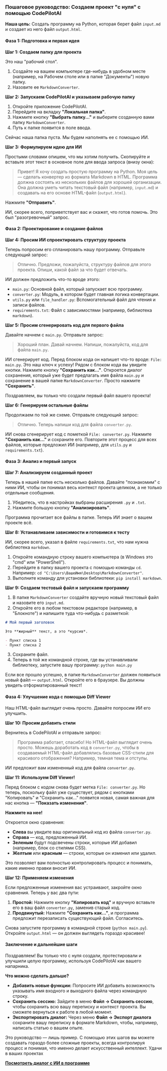 ### Пошаговое руководство: Создаем проект "с нуля" с помощью CodePilotAI

**Наша цель:** Создать программу на Python, которая берет файл `input.md` и создает из него файл `output.html`.

#### Фаза 1: Подготовка и первая идея

**Шаг 1: Создаем папку для проекта**

Это наш "рабочий стол".
1.  Создайте на вашем компьютере где-нибудь в удобном месте (например, на Рабочем столе или в папке "Документы") новую папку.
2.  Назовите ее `MarkdownConverter`.

**Шаг 2: Запускаем CodePilotAI и указываем рабочую папку**

1.  Откройте приложение CodePilotAI.
2.  Перейдите на вкладку **"Локальная папка"**.
3.  Нажмите кнопку **"Выбрать папку..."** и выберите созданную вами папку `MarkdownConverter`.
4.  Путь к папке появится в поле ввода.

Сейчас наша папка пуста. Мы будем наполнять ее с помощью ИИ.

**Шаг 3: Формулируем идею для ИИ**

Простыми словами опишем, что мы хотим получить. Скопируйте и вставьте этот текст в основное поле для ввода запроса (внизу окна):

> Привет! Я хочу создать простую программу на Python. Моя цель — сделать конвертер из формата Markdown в HTML. Программа должна состоять из нескольких файлов для хорошей организации. Она должна уметь читать текстовый файл (например, `input.md`) и создавать на его основе HTML-файл (`output.html`).

Нажмите **"Отправить"**.

ИИ, скорее всего, поприветствует вас и скажет, что готов помочь. Это был "разогревочный" запрос.

#### Фаза 2: Проектирование и создание файлов

**Шаг 4: Просим ИИ спроектировать структуру проекта**

Теперь попросим его спланировать нашу программу. Отправьте следующий запрос:

> Отлично. Предложи, пожалуйста, структуру файлов для этого проекта. Опиши, какой файл за что будет отвечать.

ИИ должен предложить что-то вроде этого:
*   `main.py`: Основной файл, который запускает всю программу.
*   `converter.py`: Модуль, в котором будет главная логика конвертации.
*   `utils.py` или `file_handler.py`: Вспомогательный файл для чтения и записи файлов.
*   `requirements.txt`: Файл с зависимостями (например, библиотека `markdown`).

**Шаг 5: Просим сгенерировать код для первого файла**

Давайте начнем с `main.py`. Отправьте запрос:

> Хороший план. Давай начнем. Напиши, пожалуйста, код для файла `main.py`.

ИИ сгенерирует код. Перед блоком кода он напишет что-то вроде: `File: main.py`. Это наш ключ к успеху!
Рядом с блоком кода вы увидите кнопки. Нажмите кнопку **"Сохранить как..."**. Откроется диалог сохранения, который уже будет предлагать имя файла `main.py` и сохранение в вашей папке `MarkdownConverter`. Просто нажмите **"Сохранить"**.

Поздравляем, вы только что создали первый файл вашего проекта!

**Шаг 6: Генерируем остальные файлы**

Продолжаем по той же схеме. Отправьте следующий запрос:

> Отлично. Теперь напиши код для файла `converter.py`.

ИИ снова сгенерирует код с пометкой `File: converter.py`. Нажмите **"Сохранить как..."** и сохраните его.
Повторите этот процесс для всех файлов, которые предложил ИИ (например, для `utils.py` и `requirements.txt`).

#### Фаза 3: Анализ и первый запуск

**Шаг 7: Анализируем созданный проект**

Теперь в нашей папке есть несколько файлов. Давайте "познакомим" с ними ИИ, чтобы он понимал весь контекст проекта целиком, а не только отдельные сообщения.
1.  Убедитесь, что в настройках выбраны расширения `.py` и `.txt`.
2.  Нажмите большую кнопку **"Анализировать"**.

Программа прочитает все файлы в папке. Теперь ИИ знает о вашем проекте всё.

**Шаг 8: Устанавливаем зависимости и готовимся к тесту**

ИИ, скорее всего, указал в файле `requirements.txt`, что нам нужна библиотека `markdown`.
1.  Откройте командную строку вашего компьютера (в Windows это "cmd" или "PowerShell").
2.  Перейдите в папку вашего проекта с помощью команды `cd`. Например: `cd "C:\Users\ВашеИмя\Desktop\MarkdownConverter"`.
3.  Выполните команду для установки библиотеки: `pip install markdown`.

**Шаг 9: Создаем тестовый файл и запускаем программу**

1.  В папке `MarkdownConverter` создайте вручную новый текстовый файл и назовите его `input.md`.
2.  Откройте его в любом текстовом редакторе (например, в "Блокноте") и напишите туда что-нибудь с разметкой:

```markdown
# Мой первый заголовок

Это **жирный** текст, а это *курсив*.

- Пункт списка 1
- Пункт списка 2
```
3.  Сохраните файл.
4.  Теперь в той же командной строке, где вы устанавливали библиотеку, запустите вашу программу: `python main.py`

Если все прошло успешно, в папке `MarkdownConverter` должен появиться новый файл — `output.html`. Откройте его в браузере. Вы должны увидеть отформатированный текст!

#### Фаза 4: Улучшение кода с помощью Diff Viewer

Наш HTML-файл выглядит очень просто. Давайте попросим ИИ его улучшить.

**Шаг 10: Просим добавить стили**

Вернитесь в CodePilotAI и отправьте запрос:

> Программа работает, спасибо! Но HTML-файл выглядит очень просто. Можешь доработать код в `converter.py`, чтобы в создаваемый HTML-файл добавлялись базовые CSS-стили для красивого отображения? Например, темная тема и отступы.

ИИ предложит вам измененный код для файла `converter.py`.

**Шаг 11: Используем Diff Viewer!**

Перед блоком с кодом снова будет метка `File: converter.py`. Но теперь, поскольку файл уже существует, рядом с кнопками "Копировать" и "Сохранить как..." появится новая, самая важная для нас кнопка — **"Показать изменения"**.

**Нажмите на нее!**

Откроется окно сравнения:
*   **Слева** вы увидите ваш оригинальный код из файла `converter.py`.
*   **Справа** — код, предложенный ИИ.
*   **Зеленым** будут подсвечены строки, которые ИИ добавил (например, блок со стилями CSS).
*   **Желтым** или **красным** — строки, которые он изменил или удалил.

Это позволяет вам полностью контролировать процесс и понимать, какие именно правки вносит ИИ.

**Шаг 12: Применяем изменения**

Если предложенные изменения вас устраивают, закройте окно сравнения. Теперь у вас два пути:
1.  **Простой:** Нажмите кнопку **"Копировать код"** и вручную вставьте его в ваш файл `converter.py`, заменив старый код.
2.  **Продвинутый:** Нажмите **"Сохранить как..."**, и программа предложит перезаписать существующий файл. Согласитесь.

Снова запустите программу в командной строке (`python main.py`). Откройте `output.html` — он должен выглядеть гораздо красивее!

#### Заключение и дальнейшие шаги

Поздравляем! Вы только что с нуля создали, протестировали и улучшили целую программу, используя CodePilotAI как вашего напарника.

**Что можно сделать дальше?**
*   **Добавить новые функции:** Попросите ИИ добавить возможность указывать имя входного и выходного файла через командную строку.
*   **Сохранить сессию:** Зайдите в меню **Файл -> Сохранить сессию**, чтобы сохранить всю вашу переписку и контекст проекта. Вы сможете вернуться к работе в любой момент.
*   **Экспортировать диалог:** Через меню **Файл -> Экспорт диалога** сохраните вашу переписку в формате Markdown, чтобы, например, написать статью о вашем опыте.

Это руководство — лишь пример. С помощью этих шагов вы можете создавать гораздо более сложные проекты, всегда контролируя процесс и понимая, что именно делает искусственный интеллект. Удачи в ваших проектах

**[Посмотреть диалог с ИИ в программе](https://htmlpreview.github.io/?https://gist.githubusercontent.com/kobaltgit/f068c9cf67ff8d12d5c566aa6f6d466a/raw/75130ad563aa9618fda0125a8118c0edd258f62d/exported_dialogue.html)**
